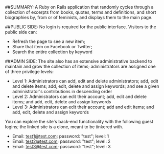 ##SUMMARY: 
A Ruby on Rails application that randomly cycles through a collection of excerpts from books, quotes, terms and definitions, and short biographies by, from or of feminists, and displays them to the main page.

##PUBLIC SIDE: 
No login is required for the public interface. Visitors to the public side can:
* Refresh the page to see a new item;
* Share that item on Facebook or Twitter;
* Search the entire collection by keyword

##ADMIN SIDE: 
The site also has an extensive administrative backend to maintain and grow the collection of items; administrators are assigned one of three privilege levels:
* Level 1: Administrators can add, edit and delete administrators; add, edit and delete items; add, edit, delete and assign keywords; and see a given administrator's contributions in descending order
* Level 2: Administrators can edit their account; add, edit and delete items; and add, edit, delete and assign keywords
* Level 3: Administrators can edit their account; add and edit items; and add, edit, delete and assign keywords

You can explore the site's back-end functionality with the following guest logins; the linked site is a clone, meant to be tinkered with.

* Email: test1@test.com; password: "test"; level: 1
* Email: test2@test.com; password: "test"; level: 2
* Email: test3@test.com; password: "test"; level: 3
